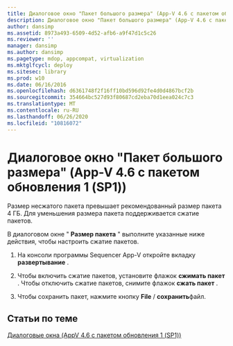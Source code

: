 ```yaml
---
title: Диалоговое окно "Пакет большого размера" (App-V 4.6 с пакетом обновления 1 (SP1))
description: Диалоговое окно "Пакет большого размера" (App-V 4.6 с пакетом обновления 1 (SP1))
author: dansimp
ms.assetid: 8973a493-6509-4d52-afb6-a9f47d1c5c26
ms.reviewer: ''
manager: dansimp
ms.author: dansimp
ms.pagetype: mdop, appcompat, virtualization
ms.mktglfcycl: deploy
ms.sitesec: library
ms.prod: w10
ms.date: 06/16/2016
ms.openlocfilehash: d6361748f2f16ff10bd596d92fe4d0d4867bcf2b
ms.sourcegitcommit: 354664bc527d93f80687cd2eba70d1eea024c7c3
ms.translationtype: MT
ms.contentlocale: ru-RU
ms.lasthandoff: 06/26/2020
ms.locfileid: "10816072"
---
```

# Диалоговое окно "Пакет большого размера" (App-V 4.6 с пакетом обновления 1 (SP1))


Размер несжатого пакета превышает рекомендованный размер пакета 4 ГБ. Для уменьшения размера пакета поддерживается сжатие пакетов.

В диалоговом окне " **Размер пакета** " выполните указанные ниже действия, чтобы настроить сжатие пакетов.

1.  На консоли программы Sequencer App-V откройте вкладку **развертывание** .

2.  Чтобы включить сжатие пакетов, установите флажок **сжимать пакет** . Чтобы отключить сжатие пакетов, снимите флажок **сжать пакет** .

3.  Чтобы сохранить пакет, нажмите кнопку **File**  /  **сохранить**файл.

## Статьи по теме


[Диалоговые окна (AppV 4.6 с пакетом обновления 1 (SP1))](dialog-boxes--appv-46-sp1-.md)

 

 





